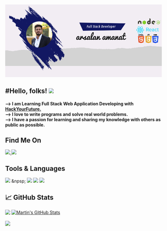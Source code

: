 
![Header](https://github.com/arsalanamanat/arsalanamanat/blob/6a01527bf36d589be15e60faf4f5948621284804/readME_header.jpg)




<h2>#Hello, folks! <img src="https://raw.githubusercontent.com/MartinHeinz/MartinHeinz/master/wave.gif" width="30px"></h2>


<h4 style="position: 0px auto"> --> I am Learning Full Stack Web Application Developing with <a href="https://github.com/orgs/HackYourFuture/dashboard">HackYourFuture.</a><br>  --> I love to write programs and solve real world problems. <br>--> I have a passion for learning and sharing my knowledge with others as public as possible. </h4>

  
  ## Find Me On
  <a href="https://www.linkedin.com/in/arsalanamanat/">
    <img src="https://img.shields.io/badge/linkedin-%230077B5.svg?&style=for-the-badge&logo=linkedin&logoColor=white" />
  </a>
  
  <a href="https://www.github.com/arsalanamanat/">
    <img src="https://img.shields.io/badge/GitHub-100000?style=for-the-badge&logo=github&logoColor=white" />
  </a>
  <br>
  
  
  ## Tools & Languages
 <img src = "https://img.shields.io/badge/HTML-239120?style=for-the-badge&logo=html5&logoColor=white"> &npsp;  <img src = "https://img.shields.io/badge/HTML-239120?style=for-the-badge&logo=html5&logoColor=white">
  <img src = "https://img.shields.io/badge/HTML-239120?style=for-the-badge&logo=html5&logoColor=white">
   <img src = "https://img.shields.io/badge/HTML-239120?style=for-the-badge&logo=html5&logoColor=white">

 
  
  

  
  
  
  
  
  ## &#x1f4c8; GitHub Stats

<a href="https://github.com/arsalanamanat/arsalanamanat">
  <img align="center" src="https://github-readme-stats.vercel.app/api/top-langs/?username=arsalanamanat&hide=java,html,tex&title_color=ffffff&text_color=c9cacc&icon_color=2bbc8a&bg_color=1d1f21&langs_count=3" /></a>
  
<a href="https://github.com/arsalanamanat/arsalanamanat">
  <img align="center" src="https://github-readme-stats.vercel.app/api?username=arsalanamanat&show_icons=true&line_height=27&count_private=true&title_color=ffffff&text_color=c9cacc&icon_color=2bbc8a&bg_color=1d1f21" alt="Martin's GitHub Stats" />
</a>
<br><br>
<a href="https://github.com/arsalanamanat/Uber_clone">
  <img align="center" src="https://github-readme-stats.vercel.app/api/pin/?username=arsalanamanat&repo=Uber_clone&title_color=ffffff&text_color=c9cacc&icon_color=2bbc8a&bg_color=1d1f21" />
</a>

<br>

[1.1]: http://i.imgur.com/tXSoThF.png 
[2.1]: http://i.imgur.com/0o48UoR.png 
[2]: https://github.com/arsalanamanat
[3]: https://www.linkedin.com/in/arsalanamanat


<!--
**arsalanamanat/arsalanamanat** is a ✨ _special_ ✨ repository because its `README.md` (this file) appears on your GitHub profile.

Here are some ideas to get you started:

- 🔭 I’m currently working on ...
- 🌱 I’m currently learning ...
- 👯 I’m looking to collaborate on ...
- 🤔 I’m looking for help with ...
- 💬 Ask me about ...
- 📫 How to reach me: ...
- 😄 Pronouns: ...
- ⚡ Fun fact: ...
-->
